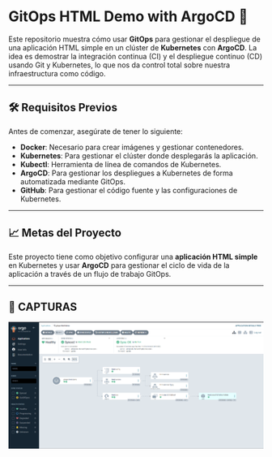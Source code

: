 # **GitOps HTML Demo with ArgoCD 🚀**

Este repositorio muestra cómo usar **GitOps** para gestionar el despliegue de una aplicación HTML simple en un clúster de **Kubernetes** con **ArgoCD**. La idea es demostrar la integración continua (CI) y el despliegue continuo (CD) usando Git y Kubernetes, lo que nos da control total sobre nuestra infraestructura como código.

---

## **🛠️ Requisitos Previos**

Antes de comenzar, asegúrate de tener lo siguiente:

- **Docker**: Necesario para crear imágenes y gestionar contenedores.
- **Kubernetes**: Para gestionar el clúster donde desplegarás la aplicación.
- **Kubectl**: Herramienta de línea de comandos de Kubernetes.
- **ArgoCD**: Para gestionar los despliegues a Kubernetes de forma automatizada mediante GitOps.
- **GitHub**: Para gestionar el código fuente y las configuraciones de Kubernetes.

---

## **📈 Metas del Proyecto**

Este proyecto tiene como objetivo configurar una **aplicación HTML simple** en Kubernetes y usar **ArgoCD** para gestionar el ciclo de vida de la aplicación a través de un flujo de trabajo GitOps.

---

## **🚀 CAPTURAS**

![Captura de pantalla de la aplicación](/images/PAGINA.png)